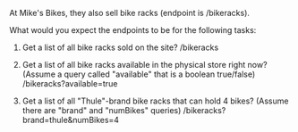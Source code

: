 At Mike's Bikes, they also sell bike racks (endpoint is /bikeracks).

What would you expect the endpoints to be for the following tasks:

1. Get a list of all bike racks sold on the site?
   /bikeracks

2. Get a list of all bike racks available in the physical store right now?
   (Assume a query called "available" that is a boolean true/false)
   /bikeracks?available=true

3. Get a list of all "Thule"-brand bike racks that can hold 4 bikes?
   (Assume there are "brand" and "numBikes" queries)
   /bikeracks?brand=thule&numBikes=4
